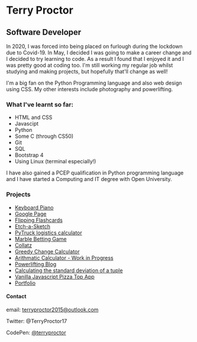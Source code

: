 # Terry Proctor
## Software Developer

In 2020, I was forced into being placed on furlough during the lockdown due to Covid-19. 
In May, I decided I was going to make a career change and I decided to try learning to code. 
As a result I found that I enjoyed it and I was pretty good at coding too.
I'm still working my regular job whilst studying and making projects, but hopefully that'll change as well!

I'm a big fan on the Python Programming language and also web design using CSS. 
My other interests include photography and powerlifting.

### What I've learnt so far:

* HTML and CSS
* Javascipt
* Python
* Some C (through CS50)
* Git
* SQL
* Bootstrap 4
* Using Linux (terminal especially!)

I have also gained a PCEP qualification in Python programming language and I have started a Computing and IT degree with Open University.

### Projects

* [Keyboard Piano](https://terryproctor.github.io/KeyboardPiano/)
* [Google Page](https://terryproctor.github.io/google-homepage/)
* [Flipping Flashcards](https://terryproctor.github.io/flipping_cards/)
* [Etch-a-Sketch](https://terryproctor.github.io/etch-a-sketch/)
* [PyTruck logistics calculator](https://github.com/terryproctor/PyTruck/blob/master/pyTruck.py)
* [Marble Betting Game](https://github.com/terryproctor/marble_trading_game/blob/master/marble_trading_game.py)
* [Collatz](https://github.com/terryproctor/collatz/blob/gh-pages/theCollatzSequence.py)
* [Greedy Change Calculator](https://github.com/terryproctor/greedyChangePy/blob/master/greedy_change_array_ii.py)
* [Arithmatic Calculator - Work in Progress](https://github.com/terryproctor/arithmetic_calculator/blob/master/arithmetic_arranger.py)
* [Powerlifting Blog](https://terryproctor.github.io/powerliftingblog)
* [Calculating the standard deviation of a tuple](https://github.com/terryproctor/standard_deviation/blob/main/standard_deviation.py)
* [Vanilla Javascript Pizza Top App](https://terryproctor.github.io/pizzaToppings/)
* [Portfolio](https://terryproctor.github.io/portfolio/)
 
#### Contact

email: terryproctor2015@outlook.com

Twitter: @TerryProctor17

CodePen: [@terryproctor](https://codepen.io/terryproctor/pens/)
